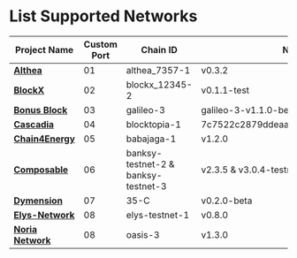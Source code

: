 # List Supported Networks

|Project Name|Custom Port|Chain ID|Node Version|
|------------|-----------|--------|------------|
|**[**Althea**](https://github.com/hexskrt/testnet_installation/tree/main/Althea)**|01|althea_7357-1|v0.3.2|
|**[**BlockX**](https://github.com/hexskrt/testnet_installation/tree/main/BlockX)**|02|blockx_12345-2|v0.1.1-test|
|**[**Bonus Block**](https://github.com/hexskrt/testnet_installation/tree/main/BonusBlock)**|03|galileo-3|galileo-3-v1.1.0-beta1|
|**[**Cascadia**](https://github.com/hexskrt/testnet_installation/tree/main/Cascadia)**|04|blocktopia-1|7c7522c2879ddeaa4ca72d7c1367d18a96d41741|
|**[**Chain4Energy**](https://github.com/hexskrt/testnet_installation/tree/main/Chain4Energy)**|05|babajaga-1|v1.2.0|
|**[**Composable**](https://github.com/hexskrt/testnet_installation/tree/main/Composable)**|06|banksy-testnet-2 & banksy-testnet-3|v2.3.5 & v3.0.4-testnet|
|**[**Dymension**](https://github.com/hexskrt/testnet_installation/tree/main/Dymension)**|07|35-C|v0.2.0-beta|
|**[**Elys-Network**](https://github.com/hexskrt/testnet_installation/tree/main/Elys-Network)**|08|elys-testnet-1|v0.8.0|
|**[**Noria Network**](https://github.com/hexskrt/testnet_installation/tree/main/Noria)**|08|oasis-3|v1.3.0|
